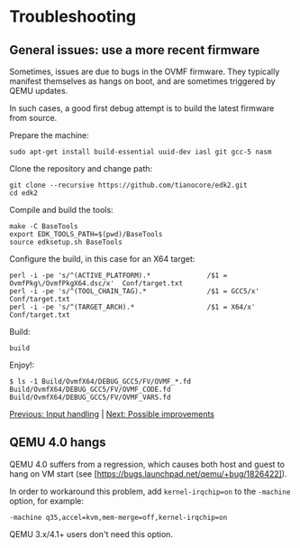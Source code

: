 # Troubleshooting

## General issues: use a more recent firmware

Sometimes, issues are due to bugs in the OVMF firmware. They typically manifest themselves as hangs on boot, and are sometimes triggered by QEMU updates.

In such cases, a good first debug attempt is to build the latest firmware from source.

Prepare the machine:

    sudo apt-get install build-essential uuid-dev iasl git gcc-5 nasm

Clone the repository and change path:

    git clone --recursive https://github.com/tianocore/edk2.git
    cd edk2

Compile and build the tools:

    make -C BaseTools
    export EDK_TOOLS_PATH=$(pwd)/BaseTools
    source edksetup.sh BaseTools

Configure the build, in this case for an X64 target:

    perl -i -pe 's/^(ACTIVE_PLATFORM).*              /$1 = OvmfPkg\/OvmfPkgX64.dsc/x'  Conf/target.txt
    perl -i -pe 's/^(TOOL_CHAIN_TAG).*               /$1 = GCC5/x'                     Conf/target.txt
    perl -i -pe 's/^(TARGET_ARCH).*                  /$1 = X64/x'                      Conf/target.txt

Build:

    build

Enjoy!:

    $ ls -1 Build/OvmfX64/DEBUG_GCC5/FV/OVMF_*.fd
    Build/OvmfX64/DEBUG_GCC5/FV/OVMF_CODE.fd
    Build/OvmfX64/DEBUG_GCC5/FV/OVMF_VARS.fd
[Previous: Input handling](4_INPUT_HANDLING.md) | [Next: Possible improvements](6_POSSIBLE_IMPROVEMENTS.md)

## QEMU 4.0 hangs

QEMU 4.0 suffers from a regression, which causes both host and guest to hang on VM start (see [https://bugs.launchpad.net/qemu/+bug/1826422]).

In order to workaround this problem, add `kernel-irqchip=on` to the `-machine` option, for example:

```
-machine q35,accel=kvm,mem-merge=off,kernel-irqchip=on
```

QEMU 3.x/4.1+ users don't need this option.
